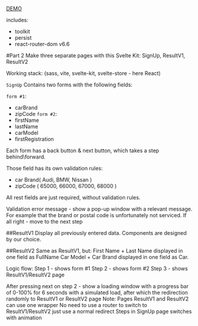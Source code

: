 [DEMO](https://ernestofernandezua.github.io/react__test-scelty/)

includes:
  - toolkit
  - persist
  - react-router-dom v6.6
  
#Part 2
Make three separate pages with this Svelte Kit:
SignUp, ResultV1, ResultV2

Working stack:
(sass, vite, svelte-kit, svelte-store - here React)

`SignUp` 
Contains two forms with the following fields:

`form #1`:
- сarBrand
- zipCode
`form #2`:
- firstName
- lastName
- carModel
- firstRegistration

Each form has a  back button & next button, which takes a step behind\forward. 

Those field has its own validation rules:
- car Brand( Audi, BMW, Nissan )
- zipCode ( 65000, 66000, 67000, 68000 )

All rest fields are just required, without validation rules.

Validation error message - show a pop-up window with a relevant message. For example that the brand or postal code is unfortunately not serviced. 
If all right - move to the next step

##ResultV1
Display all previously entered data. Components are designed by our choice.

##ResultV2
Same as ResultV1, but: 
First Name + Last Name displayed in one field as FullName
Car Model + Car Brand displayed in one field as Car.

Logic flow:
Step 1 - shows form #1
Step 2 - shows form #2
Step 3 - shows ResultV1/ResultV2 page

After pressing next on step 2 - show a loading window with a progress bar of 0-100% for 6 seconds with a simulated load, after which the redirection randomly to ResultV1 or ResultV2 page
Note: 
Pages ResultV1 and ResultV2 can use one wrapper
No need to use a router to switch to ResultV1/ResultV2 just use a normal redirect
Steps in SignUp page switches with animation
